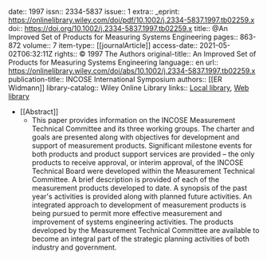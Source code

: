 date:: 1997
issn:: 2334-5837
issue:: 1
extra:: _eprint: https://onlinelibrary.wiley.com/doi/pdf/10.1002/j.2334-5837.1997.tb02259.x
doi:: https://doi.org/10.1002/j.2334-5837.1997.tb02259.x
title:: @An Improved Set of Products for Measuring Systems Engineering
pages:: 863-872
volume:: 7
item-type:: [[journalArticle]]
access-date:: 2021-05-02T06:32:11Z
rights:: © 1997 The Authors
original-title:: An Improved Set of Products for Measuring Systems Engineering
language:: en
url:: https://onlinelibrary.wiley.com/doi/abs/10.1002/j.2334-5837.1997.tb02259.x
publication-title:: INCOSE International Symposium
authors:: [[ER Widmann]]
library-catalog:: Wiley Online Library
links:: [Local library](zotero://select/library/items/YXSZ6UW2), [Web library](https://www.zotero.org/users/6520516/items/YXSZ6UW2)

- [[Abstract]]
	- This paper provides information on the INCOSE Measurement Technical Committee and its three working groups. The charter and goals are presented along with objectives for development and support of measurement products. Significant milestone events for both products and product support services are provided – the only products to receive approval, or interim approval, of the INCOSE Technical Board were developed within the Measurement Technical Committee. A brief description is provided of each of the measurement products developed to date. A synopsis of the past year's activities is provided along with planned future activities. An integrated approach to development of measurement products is being pursued to permit more effective measurement and improvement of systems engineering activities. The products developed by the Measurement Technical Committee are available to become an integral part of the strategic planning activities of both industry and government.